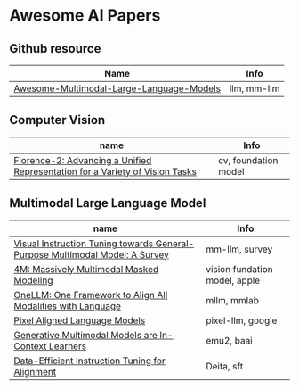 # Awesome AI Papers


## Github resource
Name | Info
---|---
[Awesome-Multimodal-Large-Language-Models](https://github.com/BradyFU/Awesome-Multimodal-Large-Language-Models) | llm, mm-llm


## Computer Vision

name| Info
---|---
[Florence-2: Advancing a Unified Representation for a Variety of Vision Tasks](https://arxiv.org/abs/2311.06242) | cv, foundation model

## Multimodal Large Language Model
name| Info
---|---
[Visual Instruction Tuning towards General-Purpose Multimodal Model: A Survey](https://arxiv.org/pdf/2312.16602.pdf) | mm-llm, survey
[4M: Massively Multimodal Masked Modeling](https://arxiv.org/abs/2312.06647) | vision fundation model, apple
[OneLLM: One Framework to Align All Modalities with Language](https://arxiv.org/pdf/2312.03700.pdf) |  mllm, mmlab
[Pixel Aligned Language Models](https://jerryxu.net/PixelLLM/) |  pixel-llm, google
[Generative Multimodal Models are In-Context Learners](https://baaivision.github.io/emu2/) |  emu2, baai
[Data-Efficient Instruction Tuning for Alignment](https://arxiv.org/pdf/2312.15685.pdf) | Deita, sft


